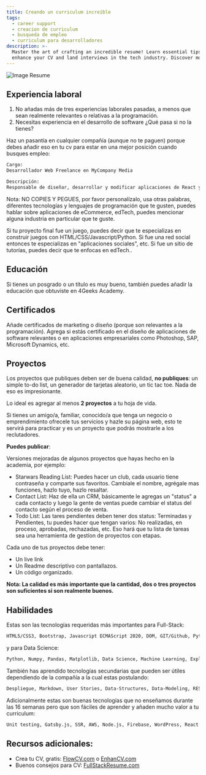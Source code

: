 ```yaml
---
title: Creando un curriculum increíble
tags:
  - career support
  - creacion de curriculum
  - busqueda de empleo
  - curriculum para desarrolladores
description: >-
  Master the art of crafting an incredible resume! Learn essential tips to
  enhance your CV and land interviews in the tech industry. Discover more!
---
```

![Image Resume](https://breathecode.herokuapp.com/v1/media/file/resume-png)

## Experiencia laboral

1. No añadas más de tres experiencias laborales pasadas, a menos que sean realmente relevantes o relativas a la programación.
2. Necesitas experiencia en el desarrollo de software ¿Qué pasa si no la tienes?

Haz un pasantía en cualquier compañía (aunque no te paguen) porque debes añadir eso en tu cv para estar en una mejor posición cuando busques empleo:

```txt
Cargo: 
Desarrollador Web Freelance en MyCompany Media

Descripción:
Responsable de diseñar, desarrollar y modificar aplicaciones de React y APIS de Python desde el layout/mockups/wireframes hasta convertirlos en funcionales de acuerdo a las especificaciones del cliente. Enfocado en crear sitios visuales llamativos con un diseño amigable para el usuario con una navegación clara. 

```

Nota: NO COPIES Y PEGUES, por favor personalízalo, usa otras palabras, diferentes tecnologías y lenguajes de programación que te gusten, puedes hablar sobre aplicaciones de eCommerce, edTech, puedes mencionar alguna industria en particular que te guste.

Si tu proyecto final fue un juego, puedes decir que te especializas en construir juegos con HTML/CSS/Javascript/Python.
Si fue una red social entonces te especializas en "aplicaciones sociales", etc.
Si fue un sitio de tutorías, puedes decir que te enfocas en edTech..

## Educación

Si tienes un posgrado o un título es muy bueno, también puedes añadir la educación que obtuviste en 4Geeks Academy.

## Certificados

Añade certificados de marketing o diseño (porque son relevantes a la programación).
Agrega si estás certificado en el diseño de aplicaciones de software relevantes o en aplicaciones empresariales como Photoshop, SAP, Microsoft Dynamics, etc.

## Proyectos

Los proyectos que publiques deben ser de buena calidad, **no publiques**: un simple to-do list, un generador de tarjetas aleatorio, un tic tac toe. Nada de eso es impresionante.

Lo ideal es agregar al menos **2 proyectos** a tu hoja de vida.

Si tienes un amigo/a, familiar, conocido/a que tenga un negocio o emprendimiento ofrecele tus servicios y hazle su página web, esto te servirá para practicar y es un proyecto que podrás mostrarle a los reclutadores.

**Puedes publicar**: 

Versiones mejoradas de algunos proyectos que hayas hecho en la academia, por ejemplo:

- Starwars Reading List: Puedes hacer un club, cada usuario tiene contraseña y comparte sus favoritos. Cambiale el nombre, agrégale mas funciones, hazlo tuyo, hazlo resaltar.
- Contact List: Haz de ella un CRM, básicamente le agregas un "status" a cada contacto y luego la gente de ventas puede cambiar el status del contacto según el proceso de venta.
- Todo List: Las tares pendientes deben tener dos status: Terminadas y Pendientes, tu puedes hacer que tengan varios: No realizadas, en proceso, aprobadas, rechazadas, etc. Eso hará que tu lista de tareas sea una herramienta de gestíon de proyectos con etapas.

Cada uno de tus proyectos debe tener:
- Un live link
- Un Readme descriptivo con pantallazos.
- Un código organizado.

**Nota: La calidad es más importante que la cantidad, dos o tres proyectos son suficientes si son realmente buenos.**

## Habilidades

Estas son las tecnologías requeridas más importantes para Full-Stack:

```txt
HTML5/CSS3, Bootstrap, Javascript ECMAScript 2020, DOM, GIT/Github, Python, Flask, APIs, React.js, Flux, SCRUM, SQL, SQLAlchemy, MySQL, Postgres
```
y para Data Science:
```txt
Python, Numpy, Pandas, Matplotlib, Data Science, Machine Learning, Exploratory data analysis (EDA), Webscraping
```

También has aprendido tecnologías secundarias que pueden ser útiles dependiendo de la compañía a la cual estas postulando:

```txt
Despliegue, Markdown, User Stories, Data-Structures, Data-Modeling, REST, MVC.
```

Adicionalmente estas son buenas tecnologías que no enseñamos durante las 16 semanas pero que son fáciles de aprender y añaden mucho valor a tu curriculum:

```txt
Unit testing, Gatsby.js, SSR, AWS, Node.js, Firebase, WordPress, React Native.
```

## Recursos adicionales:
- Crea tu CV, gratis: [FlowCV.com](https://flowcv.io/) o [EnhanCV.com](https://enhancv.com/)
- Buenos consejos para CV: [FullStackResume.com](https://www.fullstackresume.com/)

